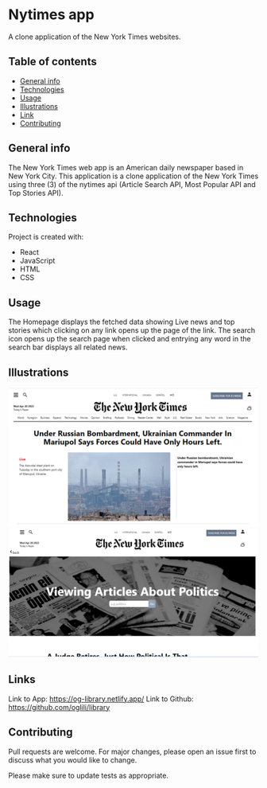 # Nytimes app
A clone application of the New York Times websites.

## Table of contents
* [General info](#general-info)
* [Technologies](#technologies)
* [Usage](#usage)
* [Illustrations](#illustrations)
* [Link](#illustrations)
* [Contributing](#contributing)

## General info
The New York Times web app is an American daily newspaper based in New York City. This application is a clone application of the New York Times using three (3) of the nytimes api (Article Search API, Most Popular API and Top Stories API).
	
## Technologies
Project is created with:
* React
* JavaScript
* HTML
* CSS
	
## Usage
The Homepage displays the fetched data showing Live news and top stories which clicking on any link opens up the page of the link. The search icon opens up the search page when clicked and entrying any word in the search bar displays all related news.

## Illustrations
![Initial Screen](src/nytimes-page1.jpg)    ![Search Screen](src/nytimes-page2.jpg)

## Links
Link to App:
https://og-library.netlify.app/
Link to Github:
https://github.com/oglili/library

## Contributing
Pull requests are welcome. For major changes, please open an issue first to discuss what you would like to change.

Please make sure to update tests as appropriate.

